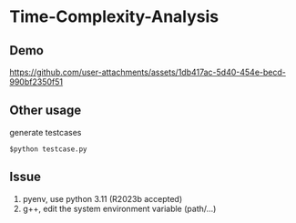 # Time-Complexity-Analysis
## Demo
https://github.com/user-attachments/assets/1db417ac-5d40-454e-becd-990bf2350f51

## Other usage
generate testcases
```plain
$python testcase.py
```

## Issue
1. pyenv, use python 3.11 (R2023b accepted)
2. g++, edit the system environment variable (path/...)